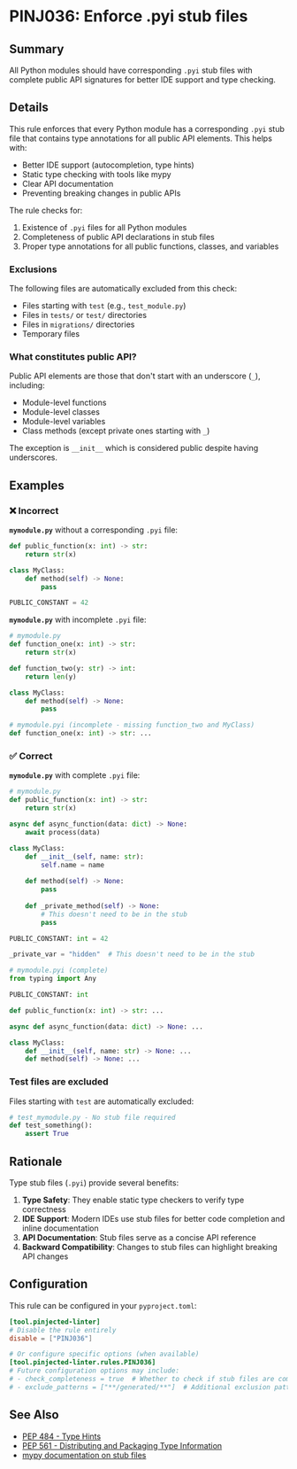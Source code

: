 # PINJ036: Enforce .pyi stub files

## Summary

All Python modules should have corresponding `.pyi` stub files with complete public API signatures for better IDE support and type checking.

## Details

This rule enforces that every Python module has a corresponding `.pyi` stub file that contains type annotations for all public API elements. This helps with:

- Better IDE support (autocompletion, type hints)
- Static type checking with tools like mypy
- Clear API documentation
- Preventing breaking changes in public APIs

The rule checks for:
1. Existence of `.pyi` files for all Python modules
2. Completeness of public API declarations in stub files
3. Proper type annotations for all public functions, classes, and variables

### Exclusions

The following files are automatically excluded from this check:
- Files starting with `test` (e.g., `test_module.py`)
- Files in `tests/` or `test/` directories
- Files in `migrations/` directories
- Temporary files

### What constitutes public API?

Public API elements are those that don't start with an underscore (`_`), including:
- Module-level functions
- Module-level classes
- Module-level variables
- Class methods (except private ones starting with `_`)

The exception is `__init__` which is considered public despite having underscores.

## Examples

### ❌ Incorrect

**`mymodule.py`** without a corresponding `.pyi` file:
```python
def public_function(x: int) -> str:
    return str(x)

class MyClass:
    def method(self) -> None:
        pass

PUBLIC_CONSTANT = 42
```

**`mymodule.py`** with incomplete `.pyi` file:
```python
# mymodule.py
def function_one(x: int) -> str:
    return str(x)

def function_two(y: str) -> int:
    return len(y)

class MyClass:
    def method(self) -> None:
        pass
```

```python
# mymodule.pyi (incomplete - missing function_two and MyClass)
def function_one(x: int) -> str: ...
```

### ✅ Correct

**`mymodule.py`** with complete `.pyi` file:
```python
# mymodule.py
def public_function(x: int) -> str:
    return str(x)

async def async_function(data: dict) -> None:
    await process(data)

class MyClass:
    def __init__(self, name: str):
        self.name = name
    
    def method(self) -> None:
        pass
    
    def _private_method(self) -> None:
        # This doesn't need to be in the stub
        pass

PUBLIC_CONSTANT: int = 42

_private_var = "hidden"  # This doesn't need to be in the stub
```

```python
# mymodule.pyi (complete)
from typing import Any

PUBLIC_CONSTANT: int

def public_function(x: int) -> str: ...

async def async_function(data: dict) -> None: ...

class MyClass:
    def __init__(self, name: str) -> None: ...
    def method(self) -> None: ...
```

### Test files are excluded

Files starting with `test` are automatically excluded:
```python
# test_mymodule.py - No stub file required
def test_something():
    assert True
```

## Rationale

Type stub files (`.pyi`) provide several benefits:

1. **Type Safety**: They enable static type checkers to verify type correctness
2. **IDE Support**: Modern IDEs use stub files for better code completion and inline documentation
3. **API Documentation**: Stub files serve as a concise API reference
4. **Backward Compatibility**: Changes to stub files can highlight breaking API changes

## Configuration

This rule can be configured in your `pyproject.toml`:

```toml
[tool.pinjected-linter]
# Disable the rule entirely
disable = ["PINJ036"]

# Or configure specific options (when available)
[tool.pinjected-linter.rules.PINJ036]
# Future configuration options may include:
# - check_completeness = true  # Whether to check if stub files are complete
# - exclude_patterns = ["**/generated/**"]  # Additional exclusion patterns
```

## See Also

- [PEP 484 - Type Hints](https://www.python.org/dev/peps/pep-0484/)
- [PEP 561 - Distributing and Packaging Type Information](https://www.python.org/dev/peps/pep-0561/)
- [mypy documentation on stub files](https://mypy.readthedocs.io/en/stable/stubs.html)